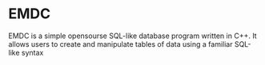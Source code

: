 # EMDC
EMDC is a simple opensourse SQL-like database program written in C++. It allows users to create and manipulate tables of data using a familiar SQL-like syntax
